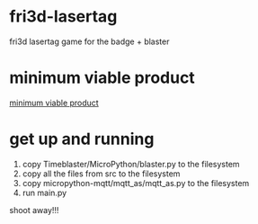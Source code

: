# fri3d-lasertag
fri3d lasertag game for the badge + blaster

# minimum viable product
[minimum viable product](<minimum viable product.md>)

# get up and running
1. copy Timeblaster/MicroPython/blaster.py to the filesystem
3. copy all the files from src to the filesystem
4. copy micropython-mqtt/mqtt_as/mqtt_as.py to the filesystem
5. run main.py

shoot away!!!

